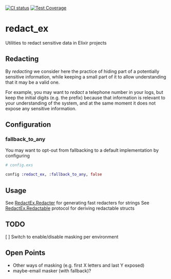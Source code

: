 [![CI status](https://drone-1.prima.it/api/badges/primait/redact_ex/status.svg?branch=master)](https://drone-1.prima.it/primait/redact_ex) [![Test Coverage](https://github.com/primait/redact_ex/workflows/Test%20Coverage/badge.svg)](https://github.com/primait/redact_ex/actions?query=workflow%3A%22Test+Coverage%22)

# redact_ex

Utilities to redact sensitive data in Elixir projects

## Redacting

By *redacting* we consider here the practice of hiding part of a potentially sensitive information, while keeping a small part
of it to allow understanding that it may be a valid one.

For example, you may want to *redact* a telephone number in your logs, but keep the initial digits (e.g. the prefix) because that information is relevant
to  your understanding of the system, and at the same moment it does not expose any sensitive information.

## Configuration

### fallback_to_any

You may want to opt-out from fallbacking to a default implementation by configuring

``` elixir
# config.exs

config :redact_ex, :fallback_to_any, false
```

## Usage

See [RedactEx.Redacter](./lib/redact_ex/redacter.ex) for generating fast redacters for strings
See [RedactEx.Redactable](./lib/redact_ex/redactable.ex) protocol for deriving redactable structs

## TODO

   [ ] Switch to enable/disable masking per environment

## Open Points

   * Other ways of masking (e.g. first X letters and last Y exposed)
   * maybe-email masker (with fallback)?
